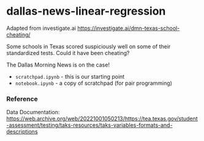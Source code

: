 # dallas-news-linear-regression

Adapted from investigate.ai
https://investigate.ai/dmn-texas-school-cheating/

Some schools in Texas scored suspiciously well on some of their standardized tests. Could it have been cheating?

The Dallas Morning News is on the case!

- `scratchpad.ipynb` - this is our starting point
- `notebook.ipynb` - a copy of scratchpad (for pair programming)

### Reference

Data Documentation: 
https://web.archive.org/web/20221001050213/https://tea.texas.gov/student-assessment/testing/taks-resources/taks-variables-formats-and-descriptions
